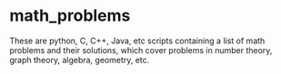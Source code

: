 math_problems
================

These are python, C, C++, Java, etc scripts containing a list of math problems and their solutions, which cover problems in number theory, graph theory, algebra, geometry, etc.


